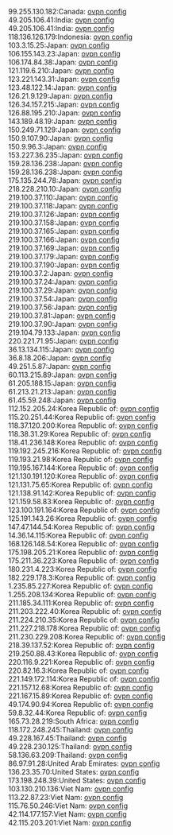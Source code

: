 99.255.130.182:Canada: [ovpn config](vpn/99_255_130_182.ovpn)  
49.205.106.41:India: [ovpn config](vpn/49_205_106_41.ovpn)  
49.205.106.41:India: [ovpn config](vpn/49_205_106_41.ovpn)  
118.136.126.179:Indonesia: [ovpn config](vpn/118_136_126_179.ovpn)  
103.3.15.25:Japan: [ovpn config](vpn/103_3_15_25.ovpn)  
106.155.143.23:Japan: [ovpn config](vpn/106_155_143_23.ovpn)  
106.174.84.38:Japan: [ovpn config](vpn/106_174_84_38.ovpn)  
121.119.6.210:Japan: [ovpn config](vpn/121_119_6_210.ovpn)  
123.221.143.31:Japan: [ovpn config](vpn/123_221_143_31.ovpn)  
123.48.122.14:Japan: [ovpn config](vpn/123_48_122_14.ovpn)  
126.21.9.129:Japan: [ovpn config](vpn/126_21_9_129.ovpn)  
126.34.157.215:Japan: [ovpn config](vpn/126_34_157_215.ovpn)  
126.88.195.210:Japan: [ovpn config](vpn/126_88_195_210.ovpn)  
143.189.48.19:Japan: [ovpn config](vpn/143_189_48_19.ovpn)  
150.249.71.129:Japan: [ovpn config](vpn/150_249_71_129.ovpn)  
150.9.107.90:Japan: [ovpn config](vpn/150_9_107_90.ovpn)  
150.9.96.3:Japan: [ovpn config](vpn/150_9_96_3.ovpn)  
153.227.36.235:Japan: [ovpn config](vpn/153_227_36_235.ovpn)  
159.28.136.238:Japan: [ovpn config](vpn/159_28_136_238.ovpn)  
159.28.136.238:Japan: [ovpn config](vpn/159_28_136_238.ovpn)  
175.135.244.78:Japan: [ovpn config](vpn/175_135_244_78.ovpn)  
218.228.210.10:Japan: [ovpn config](vpn/218_228_210_10.ovpn)  
219.100.37.110:Japan: [ovpn config](vpn/219_100_37_110.ovpn)  
219.100.37.118:Japan: [ovpn config](vpn/219_100_37_118.ovpn)  
219.100.37.126:Japan: [ovpn config](vpn/219_100_37_126.ovpn)  
219.100.37.158:Japan: [ovpn config](vpn/219_100_37_158.ovpn)  
219.100.37.165:Japan: [ovpn config](vpn/219_100_37_165.ovpn)  
219.100.37.166:Japan: [ovpn config](vpn/219_100_37_166.ovpn)  
219.100.37.169:Japan: [ovpn config](vpn/219_100_37_169.ovpn)  
219.100.37.179:Japan: [ovpn config](vpn/219_100_37_179.ovpn)  
219.100.37.190:Japan: [ovpn config](vpn/219_100_37_190.ovpn)  
219.100.37.2:Japan: [ovpn config](vpn/219_100_37_2.ovpn)  
219.100.37.24:Japan: [ovpn config](vpn/219_100_37_24.ovpn)  
219.100.37.29:Japan: [ovpn config](vpn/219_100_37_29.ovpn)  
219.100.37.54:Japan: [ovpn config](vpn/219_100_37_54.ovpn)  
219.100.37.56:Japan: [ovpn config](vpn/219_100_37_56.ovpn)  
219.100.37.81:Japan: [ovpn config](vpn/219_100_37_81.ovpn)  
219.100.37.90:Japan: [ovpn config](vpn/219_100_37_90.ovpn)  
219.104.79.133:Japan: [ovpn config](vpn/219_104_79_133.ovpn)  
220.221.71.95:Japan: [ovpn config](vpn/220_221_71_95.ovpn)  
36.13.134.115:Japan: [ovpn config](vpn/36_13_134_115.ovpn)  
36.8.18.206:Japan: [ovpn config](vpn/36_8_18_206.ovpn)  
49.251.5.87:Japan: [ovpn config](vpn/49_251_5_87.ovpn)  
60.113.215.89:Japan: [ovpn config](vpn/60_113_215_89.ovpn)  
61.205.188.15:Japan: [ovpn config](vpn/61_205_188_15.ovpn)  
61.213.21.213:Japan: [ovpn config](vpn/61_213_21_213.ovpn)  
61.45.59.248:Japan: [ovpn config](vpn/61_45_59_248.ovpn)  
112.152.205.24:Korea Republic of: [ovpn config](vpn/112_152_205_24.ovpn)  
115.20.251.44:Korea Republic of: [ovpn config](vpn/115_20_251_44.ovpn)  
118.37.120.200:Korea Republic of: [ovpn config](vpn/118_37_120_200.ovpn)  
118.38.31.29:Korea Republic of: [ovpn config](vpn/118_38_31_29.ovpn)  
118.41.236.148:Korea Republic of: [ovpn config](vpn/118_41_236_148.ovpn)  
119.192.245.216:Korea Republic of: [ovpn config](vpn/119_192_245_216.ovpn)  
119.193.21.98:Korea Republic of: [ovpn config](vpn/119_193_21_98.ovpn)  
119.195.167.144:Korea Republic of: [ovpn config](vpn/119_195_167_144.ovpn)  
121.130.191.120:Korea Republic of: [ovpn config](vpn/121_130_191_120.ovpn)  
121.131.75.65:Korea Republic of: [ovpn config](vpn/121_131_75_65.ovpn)  
121.138.91.142:Korea Republic of: [ovpn config](vpn/121_138_91_142.ovpn)  
121.159.58.83:Korea Republic of: [ovpn config](vpn/121_159_58_83.ovpn)  
123.100.191.164:Korea Republic of: [ovpn config](vpn/123_100_191_164.ovpn)  
125.191.143.26:Korea Republic of: [ovpn config](vpn/125_191_143_26.ovpn)  
147.47.144.54:Korea Republic of: [ovpn config](vpn/147_47_144_54.ovpn)  
14.36.14.115:Korea Republic of: [ovpn config](vpn/14_36_14_115.ovpn)  
168.126.148.54:Korea Republic of: [ovpn config](vpn/168_126_148_54.ovpn)  
175.198.205.21:Korea Republic of: [ovpn config](vpn/175_198_205_21.ovpn)  
175.211.36.223:Korea Republic of: [ovpn config](vpn/175_211_36_223.ovpn)  
180.231.4.223:Korea Republic of: [ovpn config](vpn/180_231_4_223.ovpn)  
182.229.178.3:Korea Republic of: [ovpn config](vpn/182_229_178_3.ovpn)  
1.235.85.227:Korea Republic of: [ovpn config](vpn/1_235_85_227.ovpn)  
1.255.208.134:Korea Republic of: [ovpn config](vpn/1_255_208_134.ovpn)  
211.185.34.111:Korea Republic of: [ovpn config](vpn/211_185_34_111.ovpn)  
211.203.222.40:Korea Republic of: [ovpn config](vpn/211_203_222_40.ovpn)  
211.224.210.35:Korea Republic of: [ovpn config](vpn/211_224_210_35.ovpn)  
211.227.218.178:Korea Republic of: [ovpn config](vpn/211_227_218_178.ovpn)  
211.230.229.208:Korea Republic of: [ovpn config](vpn/211_230_229_208.ovpn)  
218.39.137.52:Korea Republic of: [ovpn config](vpn/218_39_137_52.ovpn)  
219.250.88.43:Korea Republic of: [ovpn config](vpn/219_250_88_43.ovpn)  
220.116.9.221:Korea Republic of: [ovpn config](vpn/220_116_9_221.ovpn)  
220.82.16.3:Korea Republic of: [ovpn config](vpn/220_82_16_3.ovpn)  
221.149.172.114:Korea Republic of: [ovpn config](vpn/221_149_172_114.ovpn)  
221.157.12.68:Korea Republic of: [ovpn config](vpn/221_157_12_68.ovpn)  
221.167.15.89:Korea Republic of: [ovpn config](vpn/221_167_15_89.ovpn)  
49.174.90.94:Korea Republic of: [ovpn config](vpn/49_174_90_94.ovpn)  
59.8.32.44:Korea Republic of: [ovpn config](vpn/59_8_32_44.ovpn)  
165.73.28.219:South Africa: [ovpn config](vpn/165_73_28_219.ovpn)  
118.172.248.245:Thailand: [ovpn config](vpn/118_172_248_245.ovpn)  
49.228.167.45:Thailand: [ovpn config](vpn/49_228_167_45.ovpn)  
49.228.230.125:Thailand: [ovpn config](vpn/49_228_230_125.ovpn)  
58.136.63.209:Thailand: [ovpn config](vpn/58_136_63_209.ovpn)  
86.97.91.28:United Arab Emirates: [ovpn config](vpn/86_97_91_28.ovpn)  
136.23.35.70:United States: [ovpn config](vpn/136_23_35_70.ovpn)  
173.198.248.39:United States: [ovpn config](vpn/173_198_248_39.ovpn)  
103.130.210.136:Viet Nam: [ovpn config](vpn/103_130_210_136.ovpn)  
113.22.87.23:Viet Nam: [ovpn config](vpn/113_22_87_23.ovpn)  
115.76.50.246:Viet Nam: [ovpn config](vpn/115_76_50_246.ovpn)  
42.114.177.157:Viet Nam: [ovpn config](vpn/42_114_177_157.ovpn)  
42.115.203.201:Viet Nam: [ovpn config](vpn/42_115_203_201.ovpn)  
